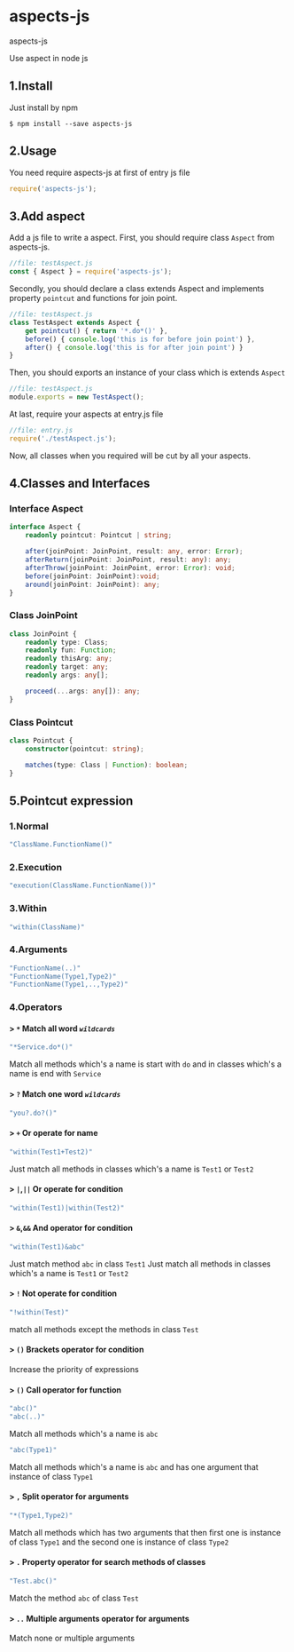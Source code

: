 # aspects-js
aspects-js

Use aspect in node js

## 1.Install
Just install by npm
```
$ npm install --save aspects-js
```

## 2.Usage
You need require aspects-js at first of entry js file
```javascript
require('aspects-js');
```

## 3.Add aspect
Add a js file to write a aspect.
First, you should require class `Aspect` from aspects-js.
```javascript
//file: testAspect.js
const { Aspect } = require('aspects-js');
```
Secondly, you should declare a class extends Aspect and implements property `pointcut` and functions for join point.
```javascript
//file: testAspect.js
class TestAspect extends Aspect {
    get pointcut() { return '*.do*()' },
    before() { console.log('this is for before join point') },
    after() { console.log('this is for after join point') }
}
````
Then, you should exports an instance of your class which is extends `Aspect`
```javascript
//file: testAspect.js
module.exports = new TestAspect();
```
At last, require your aspects at entry.js file
```javascript
//file: entry.js
require('./testAspect.js');
```
Now, all classes when you required will be cut by all your aspects.

## 4.Classes and Interfaces
### Interface Aspect
```typescript
interface Aspect {
    readonly pointcut: Pointcut | string;

    after(joinPoint: JoinPoint, result: any, error: Error);
    afterReturn(joinPoint: JoinPoint, result: any): any;
    afterThrow(joinPoint: JoinPoint, error: Error): void;
    before(joinPoint: JoinPoint):void;
    around(joinPoint: JoinPoint): any;
}
```

### Class JoinPoint
```typescript
class JoinPoint {
    readonly type: Class;
    readonly fun: Function;
    readonly thisArg: any;
    readonly target: any;
    readonly args: any[];

    proceed(...args: any[]): any;
}
```

### Class Pointcut
```typescript
class Pointcut {
    constructor(pointcut: string);

    matches(type: Class | Function): boolean;
}
```

## 5.Pointcut expression
### 1.Normal
```javascript
"ClassName.FunctionName()"
```
### 2.Execution
```javascript
"execution(ClassName.FunctionName())"
```
### 3.Within
```javascript
"within(ClassName)"
```
### 4.Arguments
```javascript
"FunctionName(..)"
"FunctionName(Type1,Type2)"
"FunctionName(Type1,..,Type2)"
```

### 4.Operators
#### > `*` Match all word *`wildcards`*
```javascript
"*Service.do*()"
```
Match all methods which's a name is start with `do` and in classes which's a name is end with `Service`
#### > `?` Match one word *`wildcards`*
```javascript
"you?.do?()"
```
#### > `+` Or operate for name
```javascript
"within(Test1+Test2)"
```
Just match all methods in classes which's a name is `Test1` or `Test2`
#### > `|`,`||` Or operate for condition
```javascript
"within(Test1)|within(Test2)"
```
#### > `&`,`&&` And operator for condition
```javascript
"within(Test1)&abc"
```
Just match method `abc` in class `Test1`
Just match all methods in classes which's a name is `Test1` or `Test2`
#### > `!` Not operate for condition
```javascript
"!within(Test)"
```
match all methods except the methods in class `Test`
#### > `()` Brackets operator for condition
Increase the priority of expressions
#### > `()` Call operator for function
```javascript
"abc()"
"abc(..)"
```
Match all methods which's a name is `abc`
```javascript
"abc(Type1)"
```
Match all methods which's a name is `abc` and has one argument that instance of class `Type1`
#### > `,` Split operator for arguments
```javascript
"*(Type1,Type2)"
```
Match all methods which has two arguments that then first one is instance of class `Type1` and the second one is instance of class `Type2`
#### > `.` Property operator for search methods of classes
```javascript
"Test.abc()"
```
Match the method `abc` of class `Test`
#### > `..` Multiple arguments operator for arguments
Match none or multiple arguments
